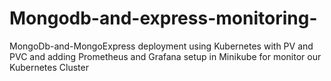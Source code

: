 # Mongodb-and-express-monitoring-
MongoDb-and-MongoExpress deployment using Kubernetes with PV and PVC and adding Prometheus and Grafana setup in Minikube for monitor our Kubernetes Cluster
